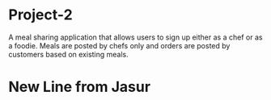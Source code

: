 # Project-2
A meal sharing application that allows users to sign up either as a chef or as a foodie. Meals are posted by chefs only and orders are posted by customers based on existing meals.
# New Line from Jasur 